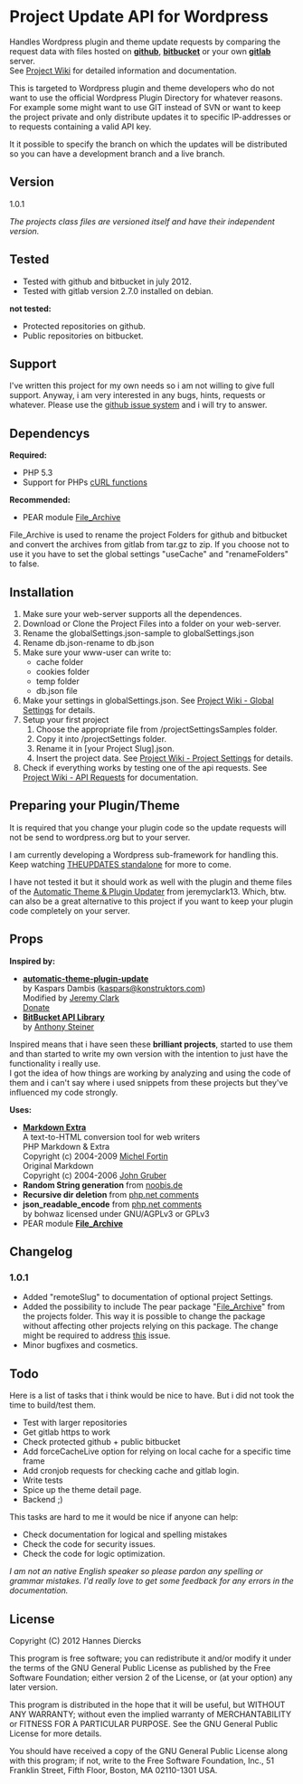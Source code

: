 Project Update API for Wordpress
================================

Handles Wordpress plugin and theme update requests by comparing the 
request data with files hosted on **[github](https://github.com/)**, 
**[bitbucket](https://bitbucket.org/)** or your own **[gitlab](http://gitlabhq.com/)** server.  
See [Project Wiki](https://github.com/Xiphe/WP-Project-Update-API/wiki)
for detailed information and documentation.

This is targeted to Wordpress plugin and theme developers who do not
want to use the official Wordpress Plugin Directory for whatever
reasons.  
For example some might want to use GIT instead of SVN or want to
keep the project private and only distribute updates it to specific
IP-addresses or to requests containing a valid API key.

It it possible to specify the branch on which the updates will be
distributed so you can have a development branch and a live branch.


Version
-------

1.0.1

_The projects class files are versioned itself and have their independent version._


Tested
------

* Tested with github and bitbucket in july 2012.
* Tested with gitlab version 2.7.0 installed on debian.

**not tested:**
* Protected repositories on github.
* Public repositories on bitbucket.


Support
-------

I've written this project for my own needs so i am not willing to give
full support. Anyway, i am very interested in any bugs, hints, requests
or whatever. Please use the [github issue system](https://github.com/Xiphe/WP-Project-Update-API/issues)
and i will try to answer.


Dependencys
-----------

**Required:**
* PHP 5.3
* Support for PHPs [cURL functions](http://www.php.net/manual/ref.curl.php)

**Recommended:**
* PEAR module [File_Archive](http://pear.php.net/package/File_Archive/redirected)

File_Archive is used to rename the project Folders for github and bitbucket
and convert the archives from gitlab from tar.gz to zip.
If you choose not to use it you have to set the global settings "useCache"
and "renameFolders" to false.


Installation
------------

1. Make sure your web-server supports all the dependences.
2. Download or Clone the Project Files into a folder on your web-server.
3. Rename the globalSettings.json-sample to globalSettings.json
4. Rename db.json-rename to db.json
5. Make sure your www-user can write to:
   * cache folder
   * cookies folder
   * temp folder
   * db.json file
6. Make your settings in globalSettings.json.
   See [Project Wiki - Global Settings](https://github.com/Xiphe/WP-Project-Update-API/wiki/Global-Settings)
   for details.
7. Setup your first project
	1. Choose the appropriate file from /projectSettingsSamples folder.
	2. Copy it into /projectSettings folder.
	3. Rename it in [your Project Slug].json.
	4. Insert the project data.
       See [Project Wiki - Project Settings](https://github.com/Xiphe/WP-Project-Update-API/wiki/Project-Settings)
       for details.
8. Check if everything works by testing one of the api requests.
   See [Project Wiki - API Requests](https://github.com/Xiphe/WP-Project-Update-API/wiki/API-Requests)
   for documentation.


Preparing your Plugin/Theme
---------------------------

It is required that you change your plugin code so the update requests
will not be send to wordpress.org but to your server.

I am currently developing a Wordpress sub-framework for handling this.
Keep watching [THEUPDATES standalone](https://github.com/Xiphe/-THE-UPDATES-standalone)
for more to come.

I have not tested it but it should work as well with the plugin and 
theme files of the [Automatic Theme & Plugin Updater](https://github.com/jeremyclark13/automatic-theme-plugin-update) from jeremyclark13.
Which, btw. can also be a great alternative to this project if you 
want to keep your plugin code completely on your server.


Props
-----

**Inspired by:**
* **[automatic-theme-plugin-update](https://github.com/jeremyclark13/automatic-theme-plugin-update)**  
  by Kaspars Dambis (kaspars@konstruktors.com)  
  Modified by [Jeremy Clark](http://clark-technet.com)  
  [Donate](https://www.paypal.com/cgi-bin/webscr?cmd=_s-xclick&hosted_button_id=73N8G8UPGDG2Q)
* **[BitBucket API Library](https://bitbucket.org/steinerd/bitbucket-api-library/overview)**  
  by [Anthony Steiner](http://steinerd.com)

Inspired means that i have seen these **brilliant projects**, started to use them
and than started to write my own version with the intention to just have the
functionality i really use.  
I got the idea of how things are working by analyzing and using the code of
them and i can't say where i used snippets from these projects but they've
influenced my code strongly.

**Uses:**
* **[Markdown Extra](http://michelf.ca/projects/php-markdown/extra/)**  
  A text-to-HTML conversion tool for web writers  
  PHP Markdown & Extra  
  Copyright (c) 2004-2009 [Michel Fortin](http://michelf.com/projects/php-markdown/)  
  Original Markdown  
  Copyright (c) 2004-2006 [John Gruber](http://daringfireball.net/projects/markdown/)
* **Random String generation** from [noobis.de](http://www.noobis.de/developer/141-php-random-string-erzeugen.html)
* **Recursive dir deletion** from [php.net comments](http://www.php.net/manual/de/function.rmdir.php#108113)
* **json_readable_encode** from [php.net comments](http://www.php.net/manual/de/function.json-encode.php#102091)  
  by bohwaz licensed under GNU/AGPLv3 or GPLv3
* PEAR module **[File_Archive](http://pear.php.net/package/File_Archive/redirected)**

Changelog
---------


### 1.0.1
* Added "remoteSlug" to documentation of optional project Settings.
* Added the possibility to include The pear package "[File_Archive](http://pear.php.net/package/File_Archive/redirected)" from the projects folder. This way it is possible to change the package
without affecting other projects relying on this package.
The change might be required to address [this](https://github.com/Xiphe/WP-Project-Update-API/issues/1) issue.
* Minor bugfixes and cosmetics.


Todo
----

Here is a list of tasks that i think would be nice to have.
But i did not took the time to build/test them.

 * Test with larger repositories
 * Get gitlab https to work
 * Check protected github + public bitbucket
 * Add forceCacheLive option for relying on local cache for a specific time frame
 * Add cronjob requests for checking cache and gitlab login.
 * Write tests
 * Spice up the theme detail page.
 * Backend ;)


This tasks are hard to me it would be nice if anyone can help:

 * Check documentation for logical and spelling mistakes
 * Check the code for security issues.
 * Check the code for logic optimization.

_I am not an native English speaker so please pardon any spelling or grammar mistakes._
_I'd really love to get some feedback for any errors in the documentation._


License
-------

Copyright (C) 2012 Hannes Diercks

This program is free software; you can redistribute it and/or modify
it under the terms of the GNU General Public License as published by
the Free Software Foundation; either version 2 of the License, or
(at your option) any later version.

This program is distributed in the hope that it will be useful,
but WITHOUT ANY WARRANTY; without even the implied warranty of
MERCHANTABILITY or FITNESS FOR A PARTICULAR PURPOSE.  See the
GNU General Public License for more details.

You should have received a copy of the GNU General Public License along
with this program; if not, write to the Free Software Foundation, Inc.,
51 Franklin Street, Fifth Floor, Boston, MA 02110-1301 USA.